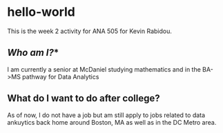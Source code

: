 # hello-world
This is the week 2 activity for ANA 505 for Kevin Rabidou. 
## *Who am I?**
I am currently a senior at McDaniel studying mathematics and in the BA->MS pathway for Data Analytics
## **What do I want to do after college?**
As of now, I do not have a job but am still apply to jobs related to data ankuytics back home around Boston, MA as well as in the DC Metro area. 
